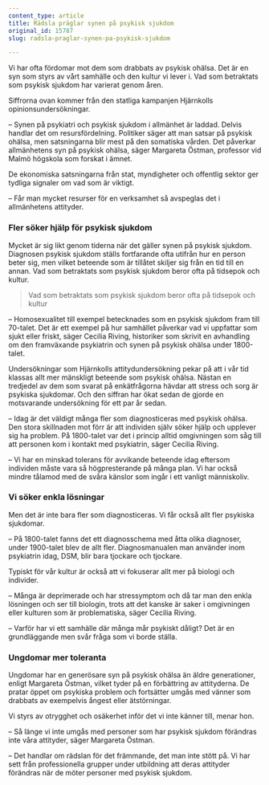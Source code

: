 ```yaml
---
content_type: article
title: Rädsla präglar synen på psykisk sjukdom
original_id: 15787
slug: radsla-praglar-synen-pa-psykisk-sjukdom

---
```


Vi har ofta fördomar mot dem som drabbats av psykisk ohälsa. Det är en syn som styrs av vårt samhälle och den kultur vi lever i. Vad som betraktats som psykisk sjukdom har varierat genom åren.

Siffrorna ovan kommer från den statliga kampanjen Hjärnkolls opinionsundersökningar.

– Synen på psykiatri och psykisk sjukdom i allmänhet är laddad. Delvis handlar det om resursfördelning. Politiker säger att man satsar på psykisk ohälsa, men satsningarna blir mest på den somatiska vården. Det påverkar allmänhetens syn på psykisk ohälsa, säger Margareta Östman, professor vid Malmö högskola som forskat i ämnet.

De ekonomiska satsningarna från stat, myndigheter och offentlig sektor ger tydliga signaler om vad som är viktigt.

– Får man mycket resurser för en verksamhet så avspeglas det i allmänhetens attityder.

### Fler söker hjälp för psykisk sjukdom

Mycket är sig likt genom tiderna när det gäller synen på psykisk sjukdom. Diagnosen psykisk sjukdom ställs fortfarande ofta utifrån hur en person beter sig, men vilket beteende som är tillåtet skiljer sig från en tid till en annan. Vad som betraktats som psykisk sjukdom beror ofta på tidsepok och kultur.

> Vad som betraktats som psykisk sjukdom beror ofta på tidsepok och kultur

– Homosexualitet till exempel betecknades som en psykisk sjukdom fram till 70-talet. Det är ett exempel på hur samhället påverkar vad vi uppfattar som sjukt eller friskt, säger Cecilia Riving, historiker som skrivit en avhandling om den framväxande psykiatrin och synen på psykisk ohälsa under 1800-talet.

Undersökningar som Hjärnkolls attitydundersökning pekar på att i vår tid klassas allt mer mänskligt beteende som psykisk ohälsa. Nästan en tredjedel av dem som svarat på enkätfrågorna hävdar att stress och sorg är psykiska sjukdomar. Och den siffran har ökat sedan de gjorde en motsvarande undersökning för ett par år sedan.

– Idag är det väldigt många fler som diagnosticeras med psykisk ohälsa. Den stora skillnaden mot förr är att individen själv söker hjälp och upplever sig ha problem. På 1800-talet var det i princip alltid omgivningen som såg till att personen kom i kontakt med psykiatrin, säger Cecilia Riving.

– Vi har en minskad tolerans för avvikande beteende idag eftersom individen måste vara så högpresterande på många plan. Vi har också mindre tålamod med de svåra känslor som ingår i ett vanligt människoliv.

### Vi söker enkla lösningar

Men det är inte bara fler som diagnosticeras. Vi får också allt fler psykiska sjukdomar.

– På 1800-talet fanns det ett diagnosschema med åtta olika diagnoser, under 1900-talet blev de allt fler. Diagnosmanualen man använder inom psykiatrin idag, DSM, blir bara tjockare och tjockare.

Typiskt för vår kultur är också att vi fokuserar allt mer på biologi och individer.

– Många är deprimerade och har stressymptom och då tar man den enkla lösningen och ser till biologin, trots att det kanske är saker i omgivningen eller kulturen som är problematiska, säger Cecilia Riving.

– Varför har vi ett samhälle där många mår psykiskt dåligt? Det är en grundläggande men svår fråga som vi borde ställa.

### Ungdomar mer toleranta

Ungdomar har en generösare syn på psykisk ohälsa än äldre generationer, enligt Margareta Östman, vilket tyder på en förbättring av attityderna. De pratar öppet om psykiska problem och fortsätter umgås med vänner som drabbats av exempelvis ångest eller ätstörningar.

Vi styrs av otrygghet och osäkerhet inför det vi inte känner till, menar hon.

– Så länge vi inte umgås med personer som har psykisk sjukdom förändras inte våra attityder, säger Margareta Östman.

– Det handlar om rädslan för det främmande, det man inte stött på. Vi har sett från professionella grupper under utbildning att deras attityder förändras när de möter personer med psykisk sjukdom.

